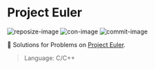 # Project Euler

![reposize-image] ![con-image] ![commit-image]

:bookmark_tabs: Solutions for Problems on [Project Euler](https://projecteuler.net/).

> Language: C/C++

[reposize-image]: https://img.shields.io/github/repo-size/buiquangbao/project_euler?label=Repo%20size&style=flat-square
[con-image]: https://img.shields.io/github/contributors/buiquangbao/project_euler?color=blue&label=Contributor%28s%29&style=flat-square
[commit-image]: https://img.shields.io/github/last-commit/buiquangbao/project_euler?label=Last%20commit&style=flat-square


>
